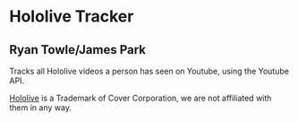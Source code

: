 # Hololive Tracker
## Ryan Towle/James Park

Tracks all Hololive videos a person has seen on Youtube, using the Youtube API.

[Hololive](https://en.hololive.tv/) is a Trademark of Cover Corporation, we are not affiliated with them in any way.
